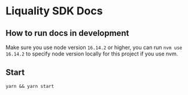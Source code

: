 # Liquality SDK Docs 

## How to run docs in development

Make sure you use node version `16.14.2` or higher, you can run
`nvm use 16.14.2` to specify node version locally for this project if you use nvm.

## Start
`yarn && yarn start`
